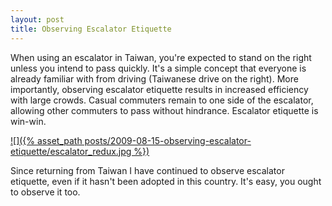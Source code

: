 ```yaml
---
layout: post
title: Observing Escalator Etiquette
---
```


When using an escalator in Taiwan, you're expected to stand on the right unless you intend to pass quickly. It's a simple concept that everyone is already familiar with from driving (Taiwanese drive on the right). More importantly, observing escalator etiquette results in increased efficiency with large crowds. Casual commuters remain to one side of the escalator, allowing other commuters to pass  without hindrance. Escalator etiquette is win-win.

[![]({% asset_path posts/2009-08-15-observing-escalator-etiquette/escalator_redux.jpg %})](http://www.flickr.com/photos/poagao/3611570404/ )

Since returning from Taiwan I have continued to observe escalator etiquette, even if it hasn't been adopted in this country. It's easy, you ought to observe it too.
